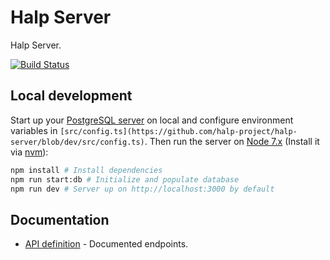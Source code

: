 # Halp Server
Halp Server.

[![Build Status](https://travis-ci.org/halp-project/halp-server.svg?branch=dev)](https://travis-ci.org/halp-project/halp-server)

## Local development
Start up your [PostgreSQL server](https://www.postgresql.org/download/) on local and configure environment variables in `[src/config.ts](https://github.com/halp-project/halp-server/blob/dev/src/config.ts)`. Then run the server on [Node 7.x](https://nodejs.org/es/) (Install it via [nvm](https://github.com/creationix/nvm)):
```sh
npm install # Install dependencies
npm run start:db # Initialize and populate database
npm run dev # Server up on http://localhost:3000 by default
```
## Documentation
- [API definition](https://github.com/halp-project/halp-server/blob/dev/API.md) - Documented endpoints.
